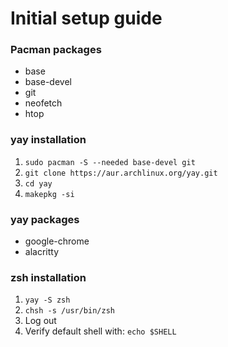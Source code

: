 # Initial setup guide

### Pacman packages
- base
- base-devel
- git
- neofetch
- htop

### yay installation
1. `sudo pacman -S --needed base-devel git`
2. `git clone https://aur.archlinux.org/yay.git`
3. `cd yay`
4. `makepkg -si`

### yay packages
- google-chrome
- alacritty

### zsh installation
1. `yay -S zsh`
2. `chsh -s /usr/bin/zsh`
3. Log out
4. Verify default shell with: `echo $SHELL`
